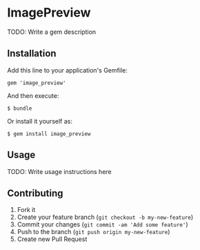 # ImagePreview

TODO: Write a gem description

## Installation

Add this line to your application's Gemfile:

    gem 'image_preview'

And then execute:

    $ bundle

Or install it yourself as:

    $ gem install image_preview

## Usage

TODO: Write usage instructions here

## Contributing

1. Fork it
2. Create your feature branch (`git checkout -b my-new-feature`)
3. Commit your changes (`git commit -am 'Add some feature'`)
4. Push to the branch (`git push origin my-new-feature`)
5. Create new Pull Request
